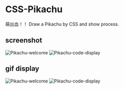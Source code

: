 # CSS-Pikachu

萌出血！！ Draw a Pikachu by CSS and show process.

## screenshot

![Pikachu-welcome](./img/Pikachu-welcome-img.png)
![Pikachu-code-display](./img/Pikachu-code-display-img.png)

## gif display

![Pikachu-welcome](./gif/Pikachu-welcome.gif)
![Pikachu-code-display](./gif/Pikachu-code-display.gif)
